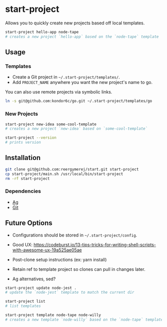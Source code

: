# start-project

Allows you to quickly create new projects based off local templates.


```sh
start-project hello-app node-tape
# creates a new project `hello-app` based on the `node-tape` template
```



## Usage

### Templates

* Create a Git project in `~/.start-project/templates/`.
* Add `PROJECT_NAME` anywhere you want the new project's name to go.

You can also use remote projects via symbolic links.

```sh
ln -s git@github.com:kondor6c/go.git ~/.start-project/templates/go
```




### New Projects

```sh
start-project new-idea some-cool-template
# creates a new project `new-idea` based on `some-cool-template`
```



```sh
start-project --version
# prints version
```


## Installation

```sh
git clone git@github.com:reergymerej/start.git start-project
cp start-project/main.sh /usr/local/bin/start-project
rm -rf start-project
```


### Dependencies

* [Ag](https://github.com/ggreer/the_silver_searcher)
* [Git](https://git-scm.com/)





## Future Options

* Configurations should be stored in `~/.start-project/config`.

* Good UX: https://codeburst.io/13-tips-tricks-for-writing-shell-scripts-with-awesome-ux-19a525ae05ae

* Post-clone setup instructions (ex: yarn install)

* Retain ref to template project so clones can pull in changes later.

* Ag alternatives, sed?


```sh
start-project update node-jest .
# update the `node-jest` template to match the current dir
```

```sh
start-project list
# list templates
```

```sh
start-project template node-tape node-willy
# creates a new template `node-willy` based on the `node-tape` template
```
